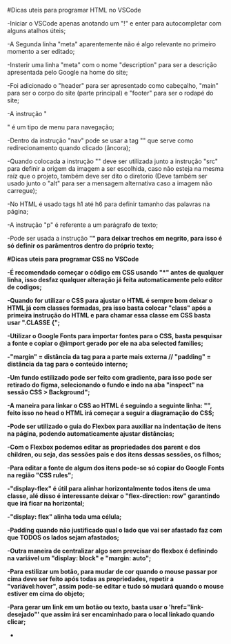 #Dicas uteis para programar HTML no VSCode


-Iniciar o VSCode apenas anotando um "!" e enter para autocompletar com alguns atalhos úteis;

-A Segunda linha "meta" aparentemente não é algo relevante no primeiro momento a ser editado;

-Insterir uma linha "meta" com o nome "description" para ser a descrição apresentada pelo Google na home do site;

-Foi adicionado o "header" para ser apresentado como cabeçalho, "main" para ser o corpo do site (parte principal) e "footer" para ser o rodapé do site;

-A instrução "<nav>" é um tipo de menu para navegação;

-Dentro da instrução "nav" pode se usar a tag "<a>" que serve como redirecionamento quando clicado (âncora);

-Quando colocada a instrução "<img>" deve ser utilizada junto a instrução "src" para definir a origem da imagem a ser escolhida, caso não esteja na mesma raíz que o projeto, também deve ser dito o diretorio (Deve também ser usado junto o "alt" para ser a mensagem alternativa caso a imagem não carregue);

-No HTML é usado tags h1 até h6 para definir tamanho das palavras na página;

-A instrução "p" é referente a um parágrafo de texto;

-Pode ser usada a instrução "<strong>" para deixar trechos em negrito, para isso é só definir os parâmentros dentro do próprio texto;




#Dicas uteis para programar CSS no VSCode


-É recomendado começar o código em CSS usando "*" antes de qualquer linha, isso desfaz qualquer alteração já feita automaticamente pelo editor de codigos;

-Quando for utilizar o CSS para ajustar o HTML é sempre bom deixar o HTML já com classes formadas, pra isso basta colocar "class" após a primeira instrução do HTML e para chamar essa classe em CSS basta usar ".CLASSE {";

-Utilizar o Google Fonts para importar fontes para o CSS, basta pesquisar a fonte e copiar o @import gerado por ele na aba selected families;

-"margin" = distância da tag para a parte mais externa // "padding" = distância da tag para o conteúdo interno;

-Um fundo estilizado pode ser feito com gradiente, para isso pode ser retirado do figma, selecionando o fundo e indo na aba "inspect" na sessão CSS > Background";

-A maneira para linkar o CSS ao HTML é seguindo a seguinte linha: "<link rel="stylesheet" type="text/css" href="NOME-DO-CSS">", feito isso no head o HTML irá começar a seguir a diagramação do CSS;

-Pode ser utilizado o guia do Flexbox para auxiliar na indentação de itens na página, podendo automaticamente ajustar distâncias;

-Com o Flexbox podemos editar as propriedades dos parent e dos children, ou seja, das sessões pais e dos itens dessas sessões, os filhos;

-Para editar a fonte de algum dos itens pode-se só copiar do Google Fonts na região "CSS rules";

-"display-flex" é útil para alinhar horizontalmente todos itens de uma classe, alé disso é interessante deixar o "flex-direction: row" garantindo que irá ficar na horizontal;

-"display: flex" alinha toda uma célula;

-Padding quando não justificado qual o lado que vai ser afastado faz com que TODOS os lados sejam afastados;

-Outra maneira de centralizar algo sem prevcisar do flexbox é definindo na variável um "display: block" e "margin: auto";

-Para estilizar um botão, para mudar de cor quando o mouse passar por cima deve ser feito após todas as propriedades, repetir a "variável:hover", assim pode-se editar e tudo só mudará quando o mouse estiver em cima do objeto;

-Para gerar um link em um botão ou texto, basta usar o 'href="link-desejado"' que assim irá ser encaminhado para o local linkado quando clicar;

-